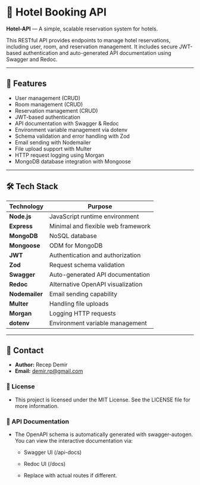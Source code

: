 # 🏨 Hotel Booking API

**Hotel-API** — A simple, scalable reservation system for hotels.

This RESTful API provides endpoints to manage hotel reservations, including user, room, and reservation management. It includes secure JWT-based authentication and auto-generated API documentation using Swagger and Redoc.

---

## 🚀 Features

- User management (CRUD)
- Room management (CRUD)
- Reservation management (CRUD)
- JWT-based authentication
- API documentation with Swagger & Redoc
- Environment variable management via dotenv
- Schema validation and error handling with Zod
- Email sending with Nodemailer
- File upload support with Multer
- HTTP request logging using Morgan
- MongoDB database integration with Mongoose

---

## 🛠️ Tech Stack

| Technology     | Purpose                            |
| -------------- | ---------------------------------- |
| **Node.js**    | JavaScript runtime environment     |
| **Express**    | Minimal and flexible web framework |
| **MongoDB**    | NoSQL database                     |
| **Mongoose**   | ODM for MongoDB                    |
| **JWT**        | Authentication and authorization   |
| **Zod**        | Request schema validation          |
| **Swagger**    | Auto-generated API documentation   |
| **Redoc**      | Alternative OpenAPI visualization  |
| **Nodemailer** | Email sending capability           |
| **Multer**     | Handling file uploads              |
| **Morgan**     | Logging HTTP requests              |
| **dotenv**     | Environment variable management    |

---

## 📧 Contact

- **Author:** Recep Demir
- **Email:** demir.rp@gmail.com

### 📄 License

- This project is licensed under the MIT License. See the LICENSE file for more information.

### 📘 API Documentation

- The OpenAPI schema is automatically generated with swagger-autogen. You can view the interactive documentation via:

  - Swagger UI (/api-docs)

  - Redoc UI (/docs)

  - Replace with actual routes if different.
